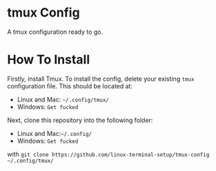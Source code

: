 # tmux Config
A tmux configuration ready to go.

# How To Install

Firstly, install Tmux. To install the config, delete your existing `tmux` configuration file. This should be located at:

- Linux and Mac: `~/.config/tmux/`
- Windows: `Get fucked`

Next, clone this repository into the following folder:

- Linux and Mac:`~/.config/`
- Windows: `Get fucked`

with `git clone https://github.com/linux-terminal-setup/tmux-config ~/.config/tmux/`
